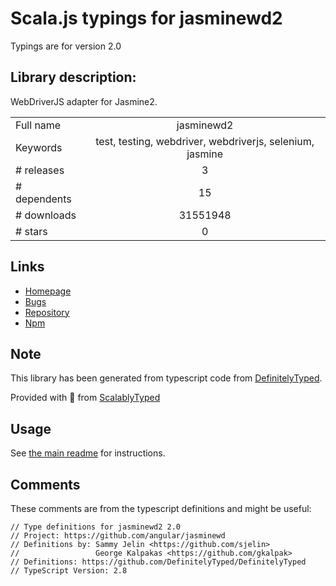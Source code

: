 
# Scala.js typings for jasminewd2

Typings are for version 2.0

## Library description:
WebDriverJS adapter for Jasmine2.

|                    |                 |
| ------------------ | :-------------: |
| Full name          | jasminewd2 |
| Keywords           | test, testing, webdriver, webdriverjs, selenium, jasmine |
| # releases         | 3 |
| # dependents       | 15 |
| # downloads        | 31551948 |
| # stars            | 0 |

## Links
- [Homepage](https://github.com/angular/jasminewd)
- [Bugs](https://github.com/angular/jasminewd/issues)
- [Repository](https://github.com/angular/jasminewd)
- [Npm](https://www.npmjs.com/package/jasminewd2)
    


## Note
This library has been generated from typescript code from [DefinitelyTyped](https://definitelytyped.org).

Provided with :purple_heart: from [ScalablyTyped](https://github.com/oyvindberg/ScalablyTyped)

## Usage
See [the main readme](../../readme.md) for instructions.

## Comments

These comments are from the typescript definitions and might be useful:
```
// Type definitions for jasminewd2 2.0
// Project: https://github.com/angular/jasminewd
// Definitions by: Sammy Jelin <https://github.com/sjelin>
//                 George Kalpakas <https://github.com/gkalpak>
// Definitions: https://github.com/DefinitelyTyped/DefinitelyTyped
// TypeScript Version: 2.8

```

